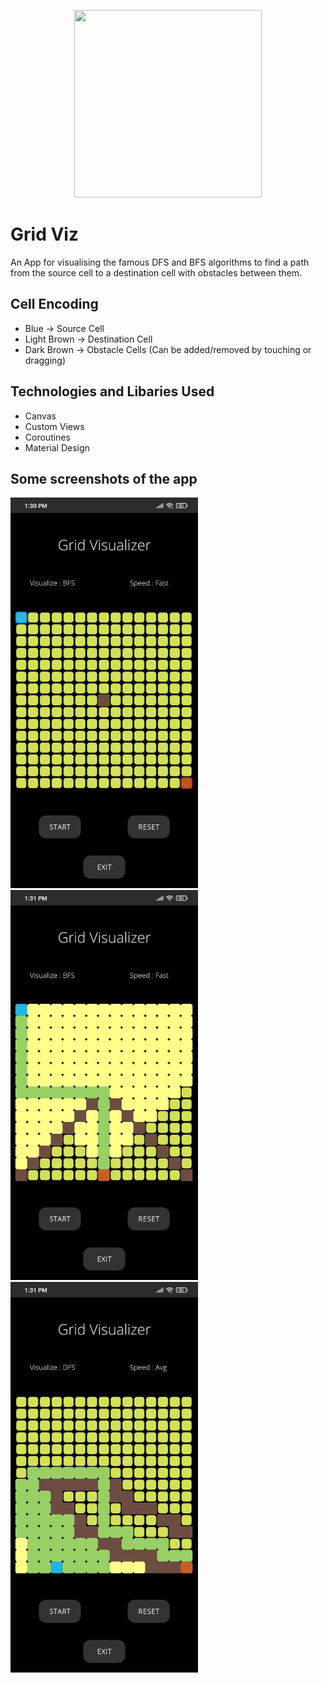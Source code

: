 <p align="center">
  <img width="300" height="300" src="https://github.com/KartikeySharma/FoodRunner-App/blob/master/app/src/main/res/drawable/food_runner_logo.png">
</p>

# Grid Viz

An App for visualising the famous DFS and BFS algorithms to find a path from the source cell to a destination cell with obstacles between them.

## Cell Encoding
- Blue -> Source Cell
- Light Brown -> Destination Cell
- Dark Brown -> Obstacle Cells (Can be added/removed by touching or dragging)

## Technologies and Libaries Used
- Canvas
- Custom Views
- Coroutines
- Material Design

## Some screenshots of the app
<p float="left">
  <img src="https://github.com/KartikeySharma/GridViz/blob/master/screenshots/1.jpeg" width="300" />
  <img src="https://github.com/KartikeySharma/GridViz/blob/master/screenshots/2.jpeg" width="300" /> 
  <img src="https://github.com/KartikeySharma/GridViz/blob/master/screenshots/3.jpeg" width="300" />
</p>
